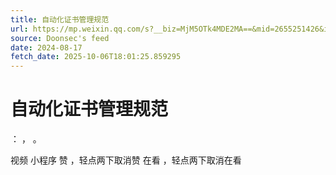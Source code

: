 ```yaml
---
title: 自动化证书管理规范
url: https://mp.weixin.qq.com/s?__biz=MjM5OTk4MDE2MA==&mid=2655251426&idx=5&sn=cb61ecd53fff48b558dbc9f75f88d522
source: Doonsec's feed
date: 2024-08-17
fetch_date: 2025-10-06T18:01:25.859295
---
```


# 自动化证书管理规范

：
，
。

视频
小程序
赞
，轻点两下取消赞
在看
，轻点两下取消在看